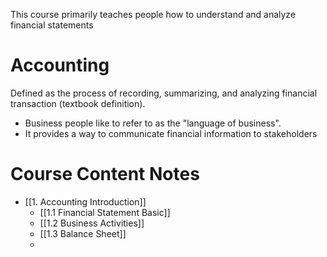 

This course primarily teaches people how to understand and analyze financial statements
# Accounting

Defined as the process of recording, summarizing, and analyzing financial transaction (textbook definition).
- Business people like to refer to as the "language of business". 
- It provides a way to communicate financial information to stakeholders


# Course Content Notes

- [[1. Accounting Introduction]]
	- [[1.1 Financial Statement Basic]]
	- [[1.2 Business Activities]]
	- [[1.3 Balance Sheet]]
	- 